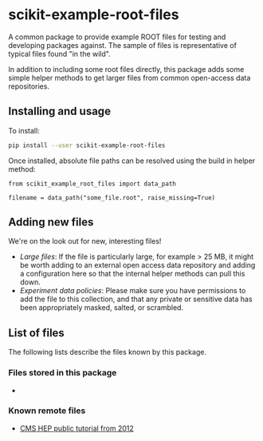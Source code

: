scikit-example-root-files
=========================
A common package to provide example ROOT files for testing and developing packages against.
The sample of files is representative of typical files found "in the wild".

In addition to including some root files directly, this package adds some simple helper methods to 
get larger files from common open-access data repositories.

## Installing and usage
To install:
```bash
pip install --user scikit-example-root-files
```

Once installed, absolute file paths can be resolved using the build in helper method:
```
from scikit_example_root_files import data_path

filename = data_path("some_file.root", raise_missing=True)
```

## Adding new files
We're on the look out for new, interesting files!
- *Large files*: If the file is particularly large, for example > 25 MB, it might be worth adding to an external open access data repository and adding a configuration here so that the internal helper methods can pull this down.
- *Experiment data policies*: Please make sure you have permissions to add the file to this collection, and that any private or sensitive data has been appropriately masked, salted, or scrambled.

## List of files 
The following lists describe the files known by this package.

### Files stored in this package
- 

### Known remote files
- [CMS HEP public tutorial from 2012](http://opendata.cern.ch/record/50)
